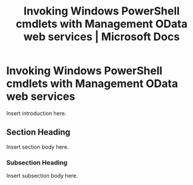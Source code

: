 ﻿---
title: "Invoking Windows PowerShell cmdlets with Management OData web services | Microsoft Docs"
ms.custom: ""
ms.date: "09/12/2016"
ms.reviewer: ""
ms.suite: ""
ms.tgt_pltfrm: ""
ms.topic: "article"
ms.assetid: f2a35f87-3580-4ceb-b0c5-e7575e1bd151
caps.latest.revision: 4
---
# Invoking Windows PowerShell cmdlets with Management OData web services
Insert introduction here.

## Section Heading
 Insert section body here.

### Subsection Heading
 Insert subsection body here.
